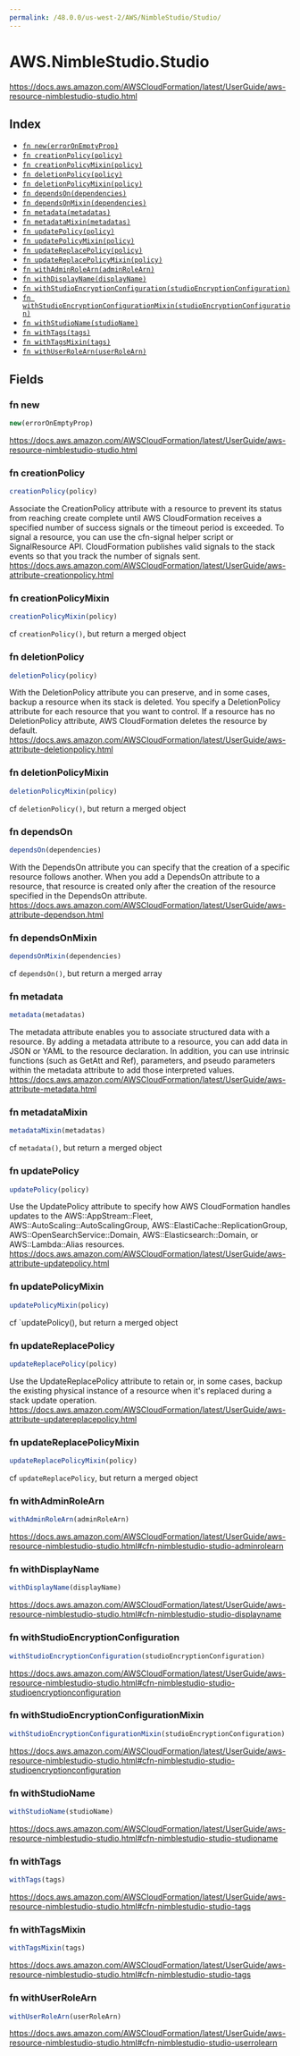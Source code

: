 ```yaml
---
permalink: /48.0.0/us-west-2/AWS/NimbleStudio/Studio/
---
```


# AWS.NimbleStudio.Studio

https://docs.aws.amazon.com/AWSCloudFormation/latest/UserGuide/aws-resource-nimblestudio-studio.html

## Index

* [`fn new(errorOnEmptyProp)`](#fn-new)
* [`fn creationPolicy(policy)`](#fn-creationpolicy)
* [`fn creationPolicyMixin(policy)`](#fn-creationpolicymixin)
* [`fn deletionPolicy(policy)`](#fn-deletionpolicy)
* [`fn deletionPolicyMixin(policy)`](#fn-deletionpolicymixin)
* [`fn dependsOn(dependencies)`](#fn-dependson)
* [`fn dependsOnMixin(dependencies)`](#fn-dependsonmixin)
* [`fn metadata(metadatas)`](#fn-metadata)
* [`fn metadataMixin(metadatas)`](#fn-metadatamixin)
* [`fn updatePolicy(policy)`](#fn-updatepolicy)
* [`fn updatePolicyMixin(policy)`](#fn-updatepolicymixin)
* [`fn updateReplacePolicy(policy)`](#fn-updatereplacepolicy)
* [`fn updateReplacePolicyMixin(policy)`](#fn-updatereplacepolicymixin)
* [`fn withAdminRoleArn(adminRoleArn)`](#fn-withadminrolearn)
* [`fn withDisplayName(displayName)`](#fn-withdisplayname)
* [`fn withStudioEncryptionConfiguration(studioEncryptionConfiguration)`](#fn-withstudioencryptionconfiguration)
* [`fn withStudioEncryptionConfigurationMixin(studioEncryptionConfiguration)`](#fn-withstudioencryptionconfigurationmixin)
* [`fn withStudioName(studioName)`](#fn-withstudioname)
* [`fn withTags(tags)`](#fn-withtags)
* [`fn withTagsMixin(tags)`](#fn-withtagsmixin)
* [`fn withUserRoleArn(userRoleArn)`](#fn-withuserrolearn)

## Fields

### fn new

```ts
new(errorOnEmptyProp)
```

https://docs.aws.amazon.com/AWSCloudFormation/latest/UserGuide/aws-resource-nimblestudio-studio.html

### fn creationPolicy

```ts
creationPolicy(policy)
```

Associate the CreationPolicy attribute with a resource to prevent its status from reaching create complete until AWS CloudFormation receives a specified number of success signals or the timeout period is exceeded. To signal a resource, you can use the cfn-signal helper script or SignalResource API. CloudFormation publishes valid signals to the stack events so that you track the number of signals sent. 
https://docs.aws.amazon.com/AWSCloudFormation/latest/UserGuide/aws-attribute-creationpolicy.html

### fn creationPolicyMixin

```ts
creationPolicyMixin(policy)
```

cf `creationPolicy()`, but return a merged object

### fn deletionPolicy

```ts
deletionPolicy(policy)
```

With the DeletionPolicy attribute you can preserve, and in some cases, backup a resource when its stack is deleted. You specify a DeletionPolicy attribute for each resource that you want to control. If a resource has no DeletionPolicy attribute, AWS CloudFormation deletes the resource by default. 
https://docs.aws.amazon.com/AWSCloudFormation/latest/UserGuide/aws-attribute-deletionpolicy.html

### fn deletionPolicyMixin

```ts
deletionPolicyMixin(policy)
```

cf `deletionPolicy()`, but return a merged object

### fn dependsOn

```ts
dependsOn(dependencies)
```

With the DependsOn attribute you can specify that the creation of a specific resource follows another. When you add a DependsOn attribute to a resource, that resource is created only after the creation of the resource specified in the DependsOn attribute. 
https://docs.aws.amazon.com/AWSCloudFormation/latest/UserGuide/aws-attribute-dependson.html

### fn dependsOnMixin

```ts
dependsOnMixin(dependencies)
```

cf `dependsOn()`, but return a merged array

### fn metadata

```ts
metadata(metadatas)
```

The metadata attribute enables you to associate structured data with a resource. By adding a metadata attribute to a resource, you can add data in JSON or YAML to the resource declaration. In addition, you can use intrinsic functions (such as GetAtt and Ref), parameters, and pseudo parameters within the metadata attribute to add those interpreted values. 
https://docs.aws.amazon.com/AWSCloudFormation/latest/UserGuide/aws-attribute-metadata.html

### fn metadataMixin

```ts
metadataMixin(metadatas)
```

cf `metadata()`, but return a merged object

### fn updatePolicy

```ts
updatePolicy(policy)
```

Use the UpdatePolicy attribute to specify how AWS CloudFormation handles updates to the AWS::AppStream::Fleet, AWS::AutoScaling::AutoScalingGroup, AWS::ElastiCache::ReplicationGroup, AWS::OpenSearchService::Domain, AWS::Elasticsearch::Domain, or AWS::Lambda::Alias resources. 
https://docs.aws.amazon.com/AWSCloudFormation/latest/UserGuide/aws-attribute-updatepolicy.html

### fn updatePolicyMixin

```ts
updatePolicyMixin(policy)
```

cf `updatePolicy(), but return a merged object

### fn updateReplacePolicy

```ts
updateReplacePolicy(policy)
```

Use the UpdateReplacePolicy attribute to retain or, in some cases, backup the existing physical instance of a resource when it's replaced during a stack update operation. 
https://docs.aws.amazon.com/AWSCloudFormation/latest/UserGuide/aws-attribute-updatereplacepolicy.html

### fn updateReplacePolicyMixin

```ts
updateReplacePolicyMixin(policy)
```

cf `updateReplacePolicy`, but return a merged object

### fn withAdminRoleArn

```ts
withAdminRoleArn(adminRoleArn)
```

https://docs.aws.amazon.com/AWSCloudFormation/latest/UserGuide/aws-resource-nimblestudio-studio.html#cfn-nimblestudio-studio-adminrolearn

### fn withDisplayName

```ts
withDisplayName(displayName)
```

https://docs.aws.amazon.com/AWSCloudFormation/latest/UserGuide/aws-resource-nimblestudio-studio.html#cfn-nimblestudio-studio-displayname

### fn withStudioEncryptionConfiguration

```ts
withStudioEncryptionConfiguration(studioEncryptionConfiguration)
```

https://docs.aws.amazon.com/AWSCloudFormation/latest/UserGuide/aws-resource-nimblestudio-studio.html#cfn-nimblestudio-studio-studioencryptionconfiguration

### fn withStudioEncryptionConfigurationMixin

```ts
withStudioEncryptionConfigurationMixin(studioEncryptionConfiguration)
```

https://docs.aws.amazon.com/AWSCloudFormation/latest/UserGuide/aws-resource-nimblestudio-studio.html#cfn-nimblestudio-studio-studioencryptionconfiguration

### fn withStudioName

```ts
withStudioName(studioName)
```

https://docs.aws.amazon.com/AWSCloudFormation/latest/UserGuide/aws-resource-nimblestudio-studio.html#cfn-nimblestudio-studio-studioname

### fn withTags

```ts
withTags(tags)
```

https://docs.aws.amazon.com/AWSCloudFormation/latest/UserGuide/aws-resource-nimblestudio-studio.html#cfn-nimblestudio-studio-tags

### fn withTagsMixin

```ts
withTagsMixin(tags)
```

https://docs.aws.amazon.com/AWSCloudFormation/latest/UserGuide/aws-resource-nimblestudio-studio.html#cfn-nimblestudio-studio-tags

### fn withUserRoleArn

```ts
withUserRoleArn(userRoleArn)
```

https://docs.aws.amazon.com/AWSCloudFormation/latest/UserGuide/aws-resource-nimblestudio-studio.html#cfn-nimblestudio-studio-userrolearn